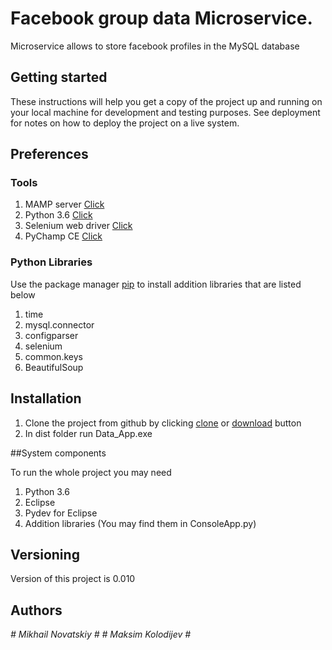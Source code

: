 # Facebook group data Microservice.

Microservice allows to store facebook profiles in the MySQL database

## Getting started

These instructions will help you get a copy of the project up and running on your local machine for development and testing purposes. See deployment for notes on how to deploy the project on a live system.

## Preferences

### Tools 

1. MAMP server  [Click](https://www.mamp.info/en/downloads/)
2. Python 3.6   [Click](https://www.python.org/downloads/)
3. Selenium web driver   [Click](https://selenium-python.readthedocs.io/installation.html)
4. PyChamp CE  [Click ](https://www.mamp.info/en/downloads/)

### Python Libraries

Use the package manager [pip](https://pip.pypa.io/en/stable/) to install addition libraries that are listed below

1. time
2. mysql.connector
3. configparser
4. selenium
5. common.keys
6. BeautifulSoup

## Installation

1. Clone the project from github by clicking [clone](https://pip.pypa.io/en/stable/) or [download](https://pip.pypa.io/en/stable/) button
2. In dist folder run Data_App.exe


##System components

To run the whole project you may need  

1. Python 3.6
2. Eclipse
3. Pydev for Eclipse
4. Addition libraries (You may find them in ConsoleApp.py)



## Versioning

Version of this project is  0.010

## Authors

*# Mikhail Novatskiy #* *# Maksim Kolodijev #*
